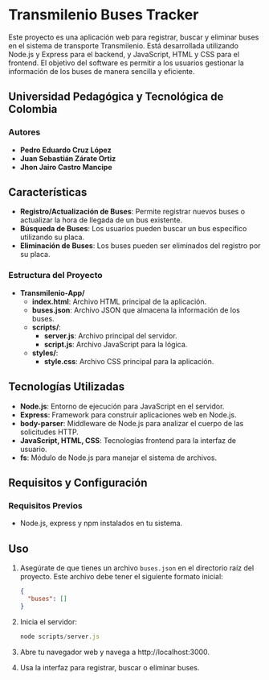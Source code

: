 # Transmilenio Buses Tracker
Este proyecto es una aplicación web para registrar, buscar y eliminar buses en el sistema de transporte Transmilenio. Está desarrollada utilizando Node.js y Express para el backend, y JavaScript, HTML y CSS para el frontend. El objetivo del software es permitir a los usuarios gestionar la información de los buses de manera sencilla y eficiente.

## Universidad Pedagógica y Tecnológica de Colombia

### Autores

- **Pedro Eduardo Cruz López**
- **Juan Sebastián Zárate Ortiz**
- **Jhon Jairo Castro Mancipe**

## Características

- **Registro/Actualización de Buses**: Permite registrar nuevos buses o actualizar la hora de llegada de un bus existente.
- **Búsqueda de Buses**: Los usuarios pueden buscar un bus específico utilizando su placa.
- **Eliminación de Buses**: Los buses pueden ser eliminados del registro por su placa.

### Estructura del Proyecto

- **Transmilenio-App/**
  - **index.html**: Archivo HTML principal de la aplicación.
  - **buses.json**: Archivo JSON que almacena la información de los buses.
  - **scripts/**:
    - **server.js**: Archivo principal del servidor.
    - **script.js**: Archivo JavaScript para la lógica.
  - **styles/**:
    - **style.css**: Archivo CSS principal para la aplicación.

## Tecnologías Utilizadas

- **Node.js**: Entorno de ejecución para JavaScript en el servidor.
- **Express**: Framework para construir aplicaciones web en Node.js.
- **body-parser**: Middleware de Node.js para analizar el cuerpo de las solicitudes HTTP.
- **JavaScript, HTML, CSS**: Tecnologías frontend para la interfaz de usuario.
- **fs**: Módulo de Node.js para manejar el sistema de archivos.

## Requisitos y Configuración

### Requisitos Previos

- Node.js, express y npm instalados en tu sistema.

## Uso

1. Asegúrate de que tienes un archivo `buses.json` en el directorio raíz del proyecto. Este archivo debe tener el siguiente formato inicial:

   ```json
   {
     "buses": []
   }
2. Inicia el servidor:
   
   ```javascript
   node scripts/server.js
3. Abre tu navegador web y navega a http://localhost:3000.
4. Usa la interfaz para registrar, buscar o eliminar buses.
